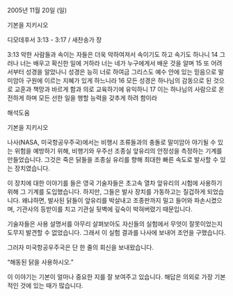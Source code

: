 2005년 11월 20일 (일)

기본을 지키시오



디모데후서 3:13 - 3:17 / 새찬송가  장


3:13 악한 사람들과 속이는 자들은 더욱 악하여져서 속이기도 하고 속기도 하나니 14 그러나 너는 배우고 확신한 일에 거하라 너는 네가 누구에게서 배운 것을 알며 15 또 어려서부터 성경을 알았나니 성경은 능히 너로 하여금 그리스도 예수 안에 있는 믿음으로 말미암아 구원에 이르는 지혜가 있게 하느니라 16 모든 성경은 하나님의 감동으로 된 것으로 교훈과 책망과 바르게 함과 의로 교육하기에 유익하니 17 이는 하나님의 사람으로 온전하게 하며 모든 선한 일을 행할 능력을 갖추게 하려 함이라

해석도움





기본을 지키시오 

나사(NASA, 미국항공우주국)에서는 비행시 조류들과의 충돌로 말미암아 야기될 수 있는 위험을 예방하기 위해, 비행기와 우주선 조종실 앞유리의 안정성을 측정하는 기계를 만들었습니다. 그것은 죽은 닭들을 조종실 유리를 향해 최대한 빠른 속도로 발사할 수 있는 장치였습니다. 

이 장치에 대한 이야기를 들은 영국 기술자들은 초고속 열차 앞유리의 시험에 사용하기 위해 그 기계를 도입했습니다. 하지만, 그들은 발사 장치를 가동하고는 질겁하게 되었습니다. 왜냐하면, 발사된 닭들이 앞유리를 박살내고 조종판까지 밀고 들어와 파손시켰으며, 기관사의 등받이를 치고 기관실 뒷벽에 깊숙이 박혀버렸기 때문입니다. 

기술자들은 사용 설명서를 아무리 살펴보아도 자신들의 실험에서 무엇이 잘못이었는지 도무지 발견할 수 없었습니다. 그래서 이 실험 결과를 나사에 보내어 조언을 구했습니다. 

그러자 미국항공우주국은 단 한 줄의 회신을 보내왔습니다. 

“해동된 닭을 사용하시오.” 

이 이야기는 기본이 얼마나 중요한 지를 잘 보여주고 있습니다. 해답은 의외로 가장 기본적인 것에 있는 때가 많습니다.